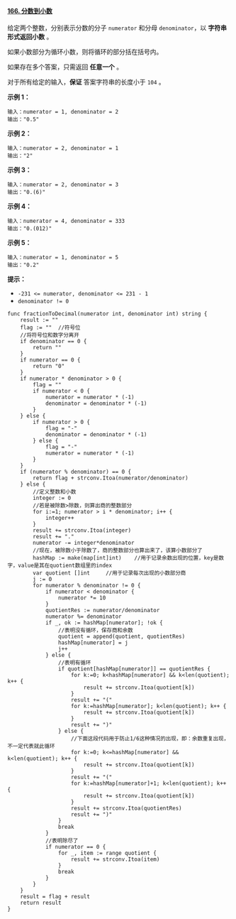 #### [166. 分数到小数](https://leetcode-cn.com/problems/fraction-to-recurring-decimal/)

给定两个整数，分别表示分数的分子 `numerator` 和分母 `denominator`，以 **字符串形式返回小数** 。

如果小数部分为循环小数，则将循环的部分括在括号内。

如果存在多个答案，只需返回 **任意一个** 。

对于所有给定的输入，**保证** 答案字符串的长度小于 `104` 。

 

**示例 1：**

```
输入：numerator = 1, denominator = 2
输出："0.5"
```

**示例 2：**

```
输入：numerator = 2, denominator = 1
输出："2"
```

**示例 3：**

```
输入：numerator = 2, denominator = 3
输出："0.(6)"
```

**示例 4：**

```
输入：numerator = 4, denominator = 333
输出："0.(012)"
```

**示例 5：**

```
输入：numerator = 1, denominator = 5
输出："0.2"
```

 

**提示：**

- `-231 <= numerator, denominator <= 231 - 1`
- `denominator != 0`

```
func fractionToDecimal(numerator int, denominator int) string {
	result := ""
	flag := ""	//符号位
	//将符号位和数字分离开
	if denominator == 0 {
		return ""
	}
	if numerator == 0 {
		return "0"
	}
	if numerator * denominator > 0 {
        flag = ""
		if numerator < 0 {
			numerator = numerator * (-1)
			denominator = denominator * (-1)
		}
	} else {
		if numerator > 0 {
			flag = "-"
			denominator = denominator * (-1)
		} else {
			flag = "-"
			numerator = numerator * (-1)
		}
	}
	if (numerator % denominator) == 0 {
		return flag + strconv.Itoa(numerator/denominator)
	} else {
		//定义整数和小数
		integer := 0
		//若是被除数>除数，则算出商的整数部分
		for i:=1; numerator > i * denominator; i++ {
			integer++
		}
		result += strconv.Itoa(integer)
		result += "."
		numerator -= integer*denominator
		//现在，被除数小于除数了，商的整数部分也算出来了，该算小数部分了
		hashMap := make(map[int]int)    //用于记录余数出现的位置，key是数字，value是其在quotient数组里的index
		var quotient []int     //用于记录每次出现的小数部分商
		j := 0
		for numerator % denominator != 0 {
			if numerator < denominator {
				numerator *= 10
			}
			quotientRes := numerator/denominator
			numerator %= denominator
			if _, ok := hashMap[numerator]; !ok {
				//表明没有循环，保存商和余数
				quotient = append(quotient, quotientRes)
				hashMap[numerator] = j
				j++
			} else {
				//表明有循环
				if quotient[hashMap[numerator]] == quotientRes {
					for k:=0; k<hashMap[numerator] && k<len(quotient); k++ {
						result += strconv.Itoa(quotient[k])
					}
					result += "("
					for k:=hashMap[numerator]; k<len(quotient); k++ {
						result += strconv.Itoa(quotient[k])
					}
					result += ")"
				} else {
					//下面这段代码用于防止1/6这种情况的出现，即：余数重复出现，不一定代表就此循环
					for k:=0; k<=hashMap[numerator] && k<len(quotient); k++ {
						result += strconv.Itoa(quotient[k])
					}
					result += "("
					for k:=hashMap[numerator]+1; k<len(quotient); k++ {
						result += strconv.Itoa(quotient[k])
					}
					result += strconv.Itoa(quotientRes)
					result += ")"
				}
				break
			}
			//表明除尽了
			if numerator == 0 {
				for _, item := range quotient {
					result += strconv.Itoa(item)
				}
				break
			}
		}
	}
	result = flag + result
	return result
}
```

